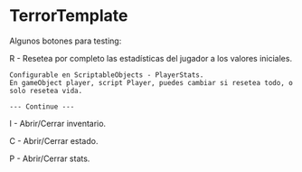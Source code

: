 # TerrorTemplate

Algunos botones para testing:

R - Resetea por completo las estadísticas del jugador a los valores iniciales.

    Configurable en ScriptableObjects - PlayerStats.
    En gameObject player, script Player, puedes cambiar si resetea todo, o solo resetea vida.

    --- Continue ---

I - Abrir/Cerrar inventario.

C - Abrir/Cerrar estado. 

P - Abrir/Cerrar stats.
